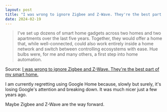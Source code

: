 ```yaml
---
layout: post
title: "I was wrong to ignore Zigbee and Z-Wave. They're the best part of my smart home."
date: 2024-02-19
---
```


> I've set up dozens of smart home gadgets across two homes and two
apartments over the last five years. Together, they would offer a home
that, while well-connected, could also work entirely inside a home network
and switch between controlling ecosystems with ease. Hue bulbs were, for me
and many others, a first step into home automation.

Source: [I was wrong to ignore Zigbee and Z-Wave. They're the best part of
my smart home.](https://arstechnica.com/?p=2002334)

I am currently regretting using Google Home because, slowly but surely,
it's losing Google's attention and breaking down.  It was much nicer just a
few years ago.

Maybe Zigbee and Z-Wave are the way forward.

